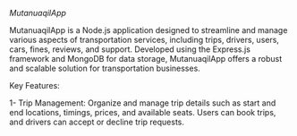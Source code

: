 *MutanuaqilApp*


MutanuaqilApp is a Node.js application designed to streamline and manage various aspects of transportation services, including trips, drivers, users, cars, fines, reviews, and support. Developed using the Express.js framework and MongoDB for data storage, MutanuaqilApp offers a robust and scalable solution for transportation businesses.


Key Features:

1- Trip Management: Organize and manage trip details such as start and end locations, timings, prices, and available seats. Users can book trips, and drivers can accept or decline trip requests.
